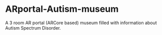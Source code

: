 # ARportal-Autism-museum

A 3 room AR portal (ARCore based) museum filled with information about Autism Spectrum Disorder. 

